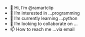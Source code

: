 - 👋 Hi, I’m @ramartclip
- 👀 I’m interested in ...programming 
- 🌱 I’m currently learning ...python 
- 💞️ I’m looking to collaborate on ...
- 📫 How to reach me ...via email

<!---
ramartclip/ramartclip is a ✨ special ✨ repository because its `README.md` (this file) appears on your GitHub profile.
You can click the Preview link to take a look at your changes.
--->
